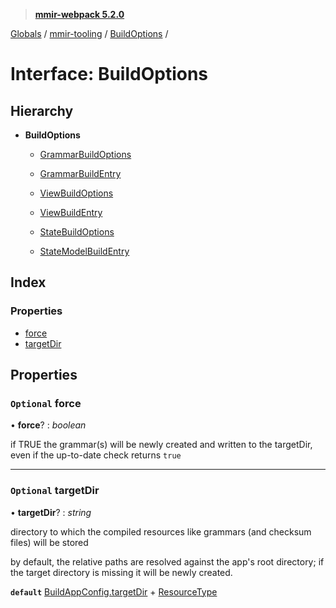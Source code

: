 > **[mmir-webpack 5.2.0](../README.md)**

[Globals](../README.md) / [mmir-tooling](../modules/mmir_tooling.md) / [BuildOptions](mmir_tooling.buildoptions.md) /

# Interface: BuildOptions

## Hierarchy

* **BuildOptions**

  * [GrammarBuildOptions](mmir_tooling.grammarbuildoptions.md)

  * [GrammarBuildEntry](mmir_tooling.grammarbuildentry.md)

  * [ViewBuildOptions](mmir_tooling.viewbuildoptions.md)

  * [ViewBuildEntry](mmir_tooling.viewbuildentry.md)

  * [StateBuildOptions](mmir_tooling.statebuildoptions.md)

  * [StateModelBuildEntry](mmir_tooling.statemodelbuildentry.md)

## Index

### Properties

* [force](mmir_tooling.buildoptions.md#optional-force)
* [targetDir](mmir_tooling.buildoptions.md#optional-targetdir)

## Properties

### `Optional` force

• **force**? : *boolean*

if TRUE the grammar(s) will be newly created and written to the targetDir,
even if the up-to-date check returns `true`

___

### `Optional` targetDir

• **targetDir**? : *string*

directory to which the compiled resources like grammars (and checksum files) will be stored

by default, the relative paths are resolved against the app's root directory;
if the target directory is missing it will be newly created.

**`default`** [BuildAppConfig.targetDir](mmir_tooling.buildappconfig.md#optional-targetdir) + [ResourceType](../modules/mmir_tooling.md#resourcetype)
